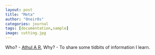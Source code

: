 ```yaml
---
layout: post
title: "Meta"
author: "0neir0s"
categories: journal
tags: [documentation,sample]
image: cutting.jpg
---
```


Who? - [Athul A R](https://0neir0s.github.io), Why? - To share some tidbits of information I learn.
